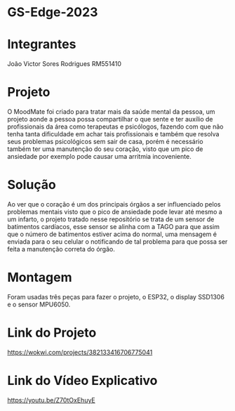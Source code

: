# GS-Edge-2023
# Integrantes
João Victor Sores Rodrigues RM551410

# Projeto
O MoodMate foi criado para tratar mais da saúde mental da pessoa, um projeto aonde a pessoa possa compartilhar o que sente e ter auxílio de profissionais da área como terapeutas e psicólogos, fazendo com que não tenha tanta dificuldade em achar tais profissionais e também que resolva seus problemas psicológicos sem sair de casa, porém é necessário também ter uma manutenção do seu coração, visto que um pico de ansiedade por exemplo pode causar uma arritmia incoveniente.

# Solução
Ao ver que o coração é um dos principais órgãos a ser influenciado pelos problemas mentais visto que o pico de ansiedade pode levar até mesmo a um infarto, o projeto tratado nesse repositório se trata de um sensor de batimentos cardíacos, esse sensor se alinha com a TAGO para que assim que o número de batimentos estiver acima do normal, uma mensagem é enviada para o seu celular o notificando de tal problema para que possa ser feita a manutenção correta do órgão.

# Montagem
Foram usadas três peças para fazer o projeto, o ESP32, o display  SSD1306 e o sensor MPU6050.

# Link do Projeto
https://wokwi.com/projects/382133416706775041

# Link do Vídeo Explicativo
https://youtu.be/Z70tOxEhuyE
